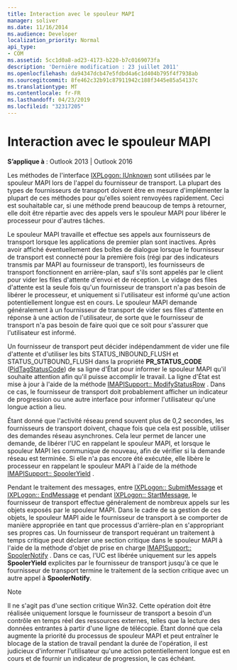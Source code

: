 ```yaml
---
title: Interaction avec le spouleur MAPI
manager: soliver
ms.date: 11/16/2014
ms.audience: Developer
localization_priority: Normal
api_type:
- COM
ms.assetid: 5cc1d0a8-ad23-4173-b220-b7c0169073fa
description: 'Dernière modification : 23 juillet 2011'
ms.openlocfilehash: da94347dcb47e5fdbd4a6c1d404b795f4f7938ab
ms.sourcegitcommit: 8fe462c32b91c87911942c188f3445e85a54137c
ms.translationtype: MT
ms.contentlocale: fr-FR
ms.lasthandoff: 04/23/2019
ms.locfileid: "32317205"
---
```

# <a name="interacting-with-the-mapi-spooler"></a>Interaction avec le spouleur MAPI

  
  
**S’applique à** : Outlook 2013 | Outlook 2016 
  
Les méthodes de l'interface [IXPLogon: IUnknown](ixplogoniunknown.md) sont utilisées par le spouleur MAPI lors de l'appel du fournisseur de transport. La plupart des types de fournisseurs de transport doivent être en mesure d'implémenter la plupart de ces méthodes pour qu'elles soient renvoyées rapidement. Ceci est souhaitable car, si une méthode prend beaucoup de temps à retourner, elle doit être répartie avec des appels vers le spouleur MAPI pour libérer le processeur pour d'autres tâches. 
  
Le spouleur MAPI travaille et effectue ses appels aux fournisseurs de transport lorsque les applications de premier plan sont inactives. Après avoir affiché éventuellement des boîtes de dialogue lorsque le fournisseur de transport est connecté pour la première fois (régi par des indicateurs transmis par MAPI au fournisseur de transport), les fournisseurs de transport fonctionnent en arrière-plan, sauf s'ils sont appelés par le client pour vider les files d'attente d'envoi et de réception. Le vidage des files d'attente est la seule fois qu'un fournisseur de transport n'a pas besoin de libérer le processeur, et uniquement si l'utilisateur est informé qu'une action potentiellement longue est en cours. Le spouleur MAPI demande généralement à un fournisseur de transport de vider ses files d'attente en réponse à une action de l'utilisateur, de sorte que le fournisseur de transport n'a pas besoin de faire quoi que ce soit pour s'assurer que l'utilisateur est informé.
  
Un fournisseur de transport peut décider indépendamment de vider une file d'attente et d'utiliser les bits STATUS_INBOUND_FLUSH et STATUS_OUTBOUND_FLUSH dans la propriété **PR_STATUS_CODE** ([PidTagStatusCode](pidtagstatuscode-canonical-property.md)) de sa ligne d'État pour informer le spouleur MAPI qu'il souhaite attention afin qu'il puisse accomplir le travail. La ligne d'État est mise à jour à l'aide de la méthode [IMAPISupport:: ModifyStatusRow](imapisupport-modifystatusrow.md) . Dans ce cas, le fournisseur de transport doit probablement afficher un indicateur de progression ou une autre interface pour informer l'utilisateur qu'une longue action a lieu. 
  
Étant donné que l'activité réseau prend souvent plus de 0,2 secondes, les fournisseurs de transport doivent, chaque fois que cela est possible, utiliser des demandes réseau asynchrones. Cela leur permet de lancer une demande, de libérer l'UC en rappelant le spouleur MAPI, et lorsque le spouleur MAPI les communique de nouveau, afin de vérifier si la demande réseau est terminée. Si elle n'a pas encore été exécutée, elle libère le processeur en rappelant le spouleur MAPI à l'aide de la méthode [IMAPISupport:: SpoolerYield](imapisupport-spooleryield.md) . 
  
Pendant le traitement des messages, entre [IXPLogon:: SubmitMessage](ixplogon-submitmessage.md) et [IXPLogon:: EndMessage](ixplogon-endmessage.md) et pendant [IXPLogon:: StartMessage](ixplogon-startmessage.md), le fournisseur de transport effectue généralement de nombreux appels sur les objets exposés par le spouleur MAPI. Dans le cadre de sa gestion de ces objets, le spouleur MAPI aide le fournisseur de transport à se comporter de manière appropriée en tant que processus d'arrière-plan en s'appropriant ses propres cas. Un fournisseur de transport requérant un traitement à temps critique peut déclarer une section critique dans le spouleur MAPI à l'aide de la méthode d'objet de prise en charge [IMAPISupport:: SpoolerNotify](imapisupport-spoolernotify.md) . Dans ce cas, l'UC est libérée uniquement sur les appels **SpoolerYield** explicites par le fournisseur de transport jusqu'à ce que le fournisseur de transport termine le traitement de la section critique avec un autre appel à **SpoolerNotify**.
  
> [!NOTE]
> Il ne s'agit pas d'une section critique Win32. Cette opération doit être réalisée uniquement lorsque le fournisseur de transport a besoin d'un contrôle en temps réel des ressources externes, telles que la lecture des données entrantes à partir d'une ligne de télécopie. Étant donné que cela augmente la priorité du processus de spouleur MAPI et peut entraîner le blocage de la station de travail pendant la durée de l'opération, il est judicieux d'informer l'utilisateur qu'une action potentiellement longue est en cours et de fournir un indicateur de progression, le cas échéant. 
  

